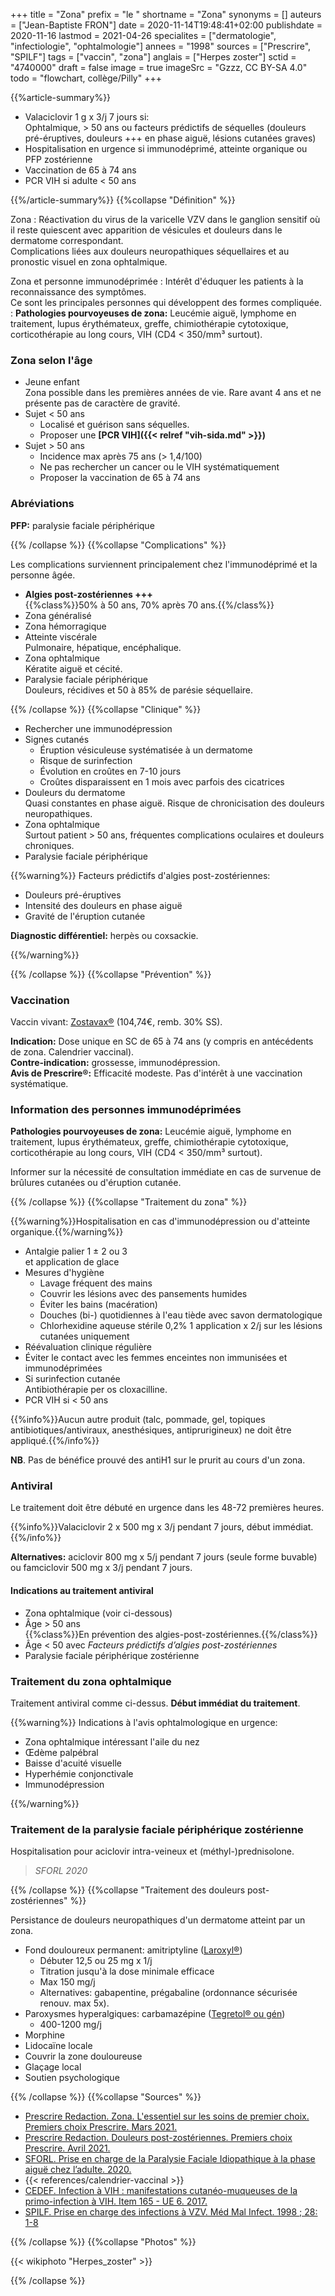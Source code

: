 +++
title = "Zona"
prefix = "le "
shortname = "Zona"
synonyms = []
auteurs = ["Jean-Baptiste FRON"]
date = 2020-11-14T19:48:41+02:00
publishdate = 2020-11-16
lastmod = 2021-04-26
specialites = ["dermatologie", "infectiologie", "ophtalmologie"]
annees = "1998"
sources = ["Prescrire", "SPILF"]
tags = ["vaccin", "zona"]
anglais = ["Herpes zoster"]
sctid = "4740000"
draft = false
image = true
imageSrc = "Gzzz, CC BY-SA 4.0"
todo = "flowchart, collège/Pilly"
+++

{{%article-summary%}}

- Valaciclovir 1 g x 3/j 7 jours si:  
Ophtalmique, > 50 ans ou facteurs prédictifs de séquelles (douleurs pré-éruptives, douleurs +++ en phase aiguë, lésions cutanées graves)
- Hospitalisation en urgence si immunodéprimé, atteinte organique ou PFP zostérienne
- Vaccination de 65 à 74 ans
- PCR VIH si adulte < 50 ans

{{%/article-summary%}}
{{%collapse "Définition" %}}

Zona
: Réactivation du virus de la varicelle VZV dans le ganglion sensitif où il reste quiescent avec apparition de vésicules et douleurs dans le dermatome correspondant.  
Complications liées aux douleurs neuropathiques séquellaires et au pronostic visuel en zona ophtalmique.

Zona et personne immunodéprimée
: Intérêt d'éduquer les patients à la reconnaissance des symptômes.  
Ce sont les principales personnes qui développent des formes compliquée.  
: **Pathologies pourvoyeuses de zona:** Leucémie aiguë, lymphome en traitement, lupus érythémateux, greffe, chimiothérapie cytotoxique, corticothérapie au long cours, VIH (CD4 < 350/mm³ surtout).

### Zona selon l'âge

- Jeune enfant  
Zona possible dans les premières années de vie. Rare avant 4 ans et ne présente pas de caractère de gravité.
- Sujet < 50 ans
  - Localisé et guérison sans séquelles.  
  - Proposer une **[PCR VIH]({{< relref "vih-sida.md" >}})**
- Sujet > 50 ans  
  - Incidence max après 75 ans (> 1,4/100)
  - Ne pas rechercher un cancer ou le VIH systématiquement
  - Proposer la vaccination de 65 à 74 ans

### Abréviations

**PFP:** paralysie faciale périphérique

{{% /collapse %}}
{{%collapse "Complications" %}}

Les complications surviennent principalement chez l'immunodéprimé et la personne âgée.

- **Algies post-zostériennes +++**  
{{%class%}}50% à 50 ans, 70% après 70 ans.{{%/class%}}
- Zona généralisé
- Zona hémorragique
- Atteinte viscérale  
Pulmonaire, hépatique, encéphalique.
- Zona ophtalmique  
Kératite aiguë et cécité.
- Paralysie faciale périphérique  
Douleurs, récidives et 50 à 85% de parésie séquellaire.

{{% /collapse %}}
{{%collapse "Clinique" %}}

- Rechercher une immunodépression
- Signes cutanés  
  - Éruption vésiculeuse systématisée à un dermatome
  - Risque de surinfection
  - Évolution en croûtes en 7-10 jours
  - Croûtes disparaissent en 1 mois avec parfois des cicatrices
- Douleurs du dermatome  
Quasi constantes en phase aiguë. Risque de chronicisation des douleurs neuropathiques.
- Zona ophtalmique  
Surtout patient > 50 ans, fréquentes complications oculaires et douleurs chroniques.
- Paralysie faciale périphérique

{{%warning%}}
Facteurs prédictifs d'algies post-zostériennes:

- Douleurs pré-éruptives
- Intensité des douleurs en phase aiguë
- Gravité de l'éruption cutanée

**Diagnostic différentiel:** herpès ou coxsackie.

{{%/warning%}}

{{% /collapse %}}
{{%collapse "Prévention" %}}

### Vaccination

Vaccin vivant: [Zostavax®](https://ec.europa.eu/health/documents/community-register/2019/20191024146373/anx_146373_fr.pdf) (104,74€, remb. 30% SS).

**Indication:** Dose unique en SC de 65 à 74 ans (y compris en antécédents de zona. Calendrier vaccinal).  
**Contre-indication:** grossesse, immunodépression.  
**Avis de Prescrire®:** Efficacité modeste. Pas d'intérêt à une vaccination systématique.

### Information des personnes immunodéprimées

**Pathologies pourvoyeuses de zona:** Leucémie aiguë, lymphome en traitement, lupus érythémateux, greffe, chimiothérapie cytotoxique, corticothérapie au long cours, VIH (CD4 < 350/mm³ surtout).

Informer sur la nécessité de consultation immédiate en cas de survenue de brûlures cutanées ou d'éruption cutanée.

{{% /collapse %}}
{{%collapse "Traitement du zona" %}}

{{%warning%}}Hospitalisation en cas d'immunodépression ou d'atteinte organique.{{%/warning%}}

- Antalgie palier 1 ± 2 ou 3  
et application de glace
- Mesures d'hygiène
  - Lavage fréquent des mains
  - Couvrir les lésions avec des pansements humides
  - Éviter les bains (macération)
  - Douches (bi-) quotidiennes à l'eau tiède avec savon dermatologique
  - Chlorhexidine aqueuse stérile 0,2% 1 application x 2/j sur les lésions cutanées uniquement
- Réévaluation clinique régulière
- Éviter le contact avec les femmes enceintes non immunisées et immunodéprimées
- Si surinfection cutanée  
Antibiothérapie per os cloxacilline.
- PCR VIH si < 50 ans

{{%info%}}Aucun autre produit (talc, pommade, gel, topiques antibiotiques/antiviraux, anesthésiques, antiprurigineux) ne doit être appliqué.{{%/info%}}

**NB**. Pas de bénéfice prouvé des antiH1 sur le prurit au cours d'un zona.

### Antiviral

Le traitement doit être débuté en urgence dans les 48-72 premières heures.

{{%info%}}Valaciclovir 2 x 500 mg x 3/j pendant 7 jours, début immédiat.{{%/info%}}

**Alternatives:** aciclovir 800 mg x 5/j pendant 7 jours (seule forme buvable)  
ou famciclovir 500 mg x 3/j pendant 7 jours.

#### Indications au traitement antiviral

- Zona ophtalmique (voir ci-dessous)
- Âge > 50 ans  
{{%class%}}En prévention des algies-post-zostériennes.{{%/class%}}
- Âge < 50 avec *Facteurs prédictifs d’algies post-zostériennes*
- Paralysie faciale périphérique zostérienne

### Traitement du zona ophtalmique

Traitement antiviral comme ci-dessus. **Début immédiat du traitement**.

{{%warning%}}
Indications à l'avis ophtalmologique en urgence:

- Zona ophtalmique intéressant l'aile du nez
- Œdème palpébral
- Baisse d'acuité visuelle
- Hyperhémie conjonctivale
- Immunodépression

{{%/warning%}}

### Traitement de la paralysie faciale périphérique zostérienne

Hospitalisation pour aciclovir intra-veineux et (méthyl-)prednisolone.

> *SFORL 2020*

{{% /collapse %}}
{{%collapse "Traitement des douleurs post-zostériennes" %}}

Persistance de douleurs neuropathiques d'un dermatome atteint par un zona.

- Fond douloureux permanent: amitriptyline ([Laroxyl®](http://base-donnees-publique.medicaments.gouv.fr/affichageDoc.php?specid=65892928&typedoc=R))
  - Débuter 12,5 ou 25 mg x 1/j
  - Titration jusqu'à la dose minimale efficace
  - Max 150 mg/j
  - Alternatives: gabapentine, prégabaline (ordonnance sécurisée renouv. max 5x).
- Paroxysmes hyperalgiques: carbamazépine ([Tegretol® ou gén](http://base-donnees-publique.medicaments.gouv.fr/affichageDoc.php?specid=61547468&typedoc=R))
  - 400-1200 mg/j
- Morphine
- Lidocaïne locale
- Couvrir la zone douloureuse
- Glaçage local
- Soutien psychologique

{{% /collapse %}}
{{%collapse "Sources" %}}

- [Prescrire Redaction. Zona. L'essentiel sur les soins de premier choix. Premiers choix Prescrire. Mars 2021.](https://prescrire.org/)
- [Prescrire Redaction. Douleurs post-zostériennes. Premiers choix Prescrire. Avril 2021.](https://prescrire.org/)
- [SFORL. Prise en charge de la Paralysie Faciale Idiopathique à la phase aiguë chez l’adulte. 2020.](https://www.sforl.org/wp-content/uploads/2020/07/Recommandation-SFORL-Prise-en-charge-de-la-Paralysie-Faciale-Idiopathique-%C3%A0-la-phase-aigu%C3%AB-chez-l-adulte-2020.pdf)
- {{< references/calendrier-vaccinal >}}
- [CEDEF. Infection à VIH : manifestations cutanéo-muqueuses de la primo-infection à VIH. Item 165 - UE 6. 2017.](https://document.cedef.org/enseignement/em-consulte/2017/pdf/ANNDER-2486.pdf)
- [SPILF. Prise en charge des infections à VZV. Méd Mal Infect. 1998 ; 28: 1-8](https://www.infectiologie.com/UserFiles/File/medias/_documents/consensus/vzv98.pdf)

{{% /collapse %}}
{{%collapse "Photos" %}}

{{< wikiphoto "Herpes_zoster" >}}

{{% /collapse %}}
